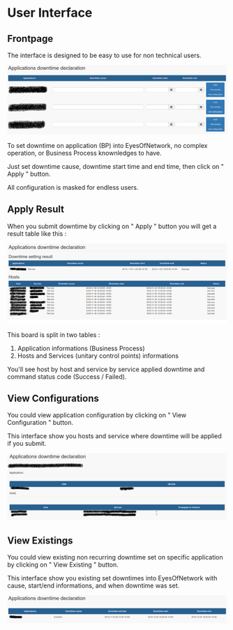 # User Interface

## Frontpage

The interface is designed to be easy to use for non technical users.

![frontpage](./images/frontpage.png)


To set downtime on application (BP) into EyesOfNetwork, no complex operation, or Business Process knownledges to have.

Just set downtime cause, downtime start time and end time, then click on " Apply " button.


All configuration is masked for endless users.

## Apply Result

When you submit downtime by clicking on " Apply " button you will get a result table like this :

![applyresult](./images/apply_result.png)

This board is split in two tables :
1. Application informations (Business Process)
2. Hosts and Services (unitary control points) informations

You'll see host by host and service by service applied downtime and command status code (Success / Failed).

## View Configurations

You could view application configuration by clicking on " View Configuration " button.

This interface show you hosts and service where downtime will be applied if you submit.

![viewconfig](./images/view_config.png)

## View Existings

You could view existing non recurring downtime set on specific application by clicking on " View Existing " button.

This interface show you existing set downtimes into EyesOfNetwork with cause, start/end informations, and when downtime was set.

![viewexisting](./images/view_existing.png)